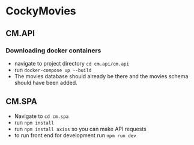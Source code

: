 # CockyMovies
## CM.API
### Downloading docker containers
 - navigate to project directory `cd cm.api/cm.api`
 - run `docker-compose up --build`
 - The movies database should already be there and the movies schema should have been added.
## CM.SPA
- Navigate to `cd cm.spa`
- run `npm install`
- run `npm install axios` so you can make API requests
- to run front end for development run `npm run dev`